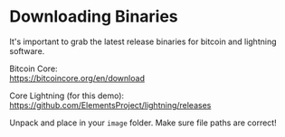 # Downloading Binaries

It's important to grab the latest release binaries for bitcoin and lightning software.

Bitcoin Core:  
https://bitcoincore.org/en/download

Core Lightning (for this demo):
https://github.com/ElementsProject/lightning/releases

Unpack and place in your `image` folder. Make sure file paths are correct!

